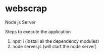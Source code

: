 # webscrap
 
Node js Server 

Steps to execute the application
1. npm i (install all the dependency modules)
2. node server.js (will start the node server)
